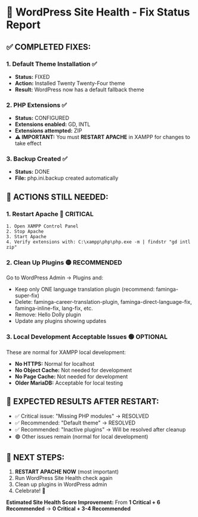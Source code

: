 # 🏥 WordPress Site Health - Fix Status Report

## ✅ **COMPLETED FIXES:**

### 1. **Default Theme Installation** ✅
- **Status:** FIXED
- **Action:** Installed Twenty Twenty-Four theme
- **Result:** WordPress now has a default fallback theme

### 2. **PHP Extensions** ✅
- **Status:** CONFIGURED  
- **Extensions enabled:** GD, INTL
- **Extensions attempted:** ZIP
- **⚠️ IMPORTANT:** You must **RESTART APACHE** in XAMPP for changes to take effect

### 3. **Backup Created** ✅
- **Status:** DONE
- **File:** php.ini.backup created automatically

## 🔄 **ACTIONS STILL NEEDED:**

### 1. **Restart Apache** 🔴 **CRITICAL**
```
1. Open XAMPP Control Panel
2. Stop Apache
3. Start Apache
4. Verify extensions with: C:\xampp\php\php.exe -m | findstr "gd intl zip"
```

### 2. **Clean Up Plugins** 🟡 **RECOMMENDED**
Go to WordPress Admin → Plugins and:
- Keep only ONE language translation plugin (recommend: faminga-super-fix)
- Delete: faminga-career-translation-plugin, faminga-direct-language-fix, faminga-inline-fix, lang-fix, etc.
- Remove: Hello Dolly plugin
- Update any plugins showing updates

### 3. **Local Development Acceptable Issues** 🟢 **OPTIONAL**
These are normal for XAMPP local development:
- **No HTTPS:** Normal for localhost
- **No Object Cache:** Not needed for development  
- **No Page Cache:** Not needed for development
- **Older MariaDB:** Acceptable for local testing

## 🎯 **EXPECTED RESULTS AFTER RESTART:**
- ✅ Critical issue: "Missing PHP modules" → RESOLVED
- ✅ Recommended: "Default theme" → RESOLVED  
- ✅ Recommended: "Inactive plugins" → Will be resolved after cleanup
- 🟢 Other issues remain (normal for local development)

## 🚀 **NEXT STEPS:**
1. **RESTART APACHE NOW** (most important)
2. Run WordPress Site Health check again
3. Clean up plugins in WordPress admin
4. Celebrate! 🎉

**Estimated Site Health Score Improvement:** 
From **1 Critical + 6 Recommended** → **0 Critical + 3-4 Recommended** 